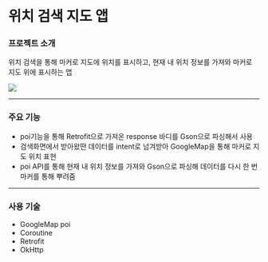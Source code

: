 # 위치 검색 지도 앱

### 프로젝트 소개
위치 검색을 통해 마커로 지도에 위치를 표시하고, 현재 내 위치 정보를 가져와 마커로 지도 위에 표시하는 앱

![](https://velog.velcdn.com/images/jieun0915/post/c8aaf862-bd5e-474e-b7bf-2ef81fc3e3ba/image.JPEG)

---

### 주요 기능
- poi기능을 통해 Retrofit으로 가져온 response 바디를 Gson으로 파싱해서 사용
- 검색화면에서 받아왔떤 데이터를 intent로 넘겨받아 GoogleMap을 통해 마커로 지도 위치 표현
- poi API를 통해 현재 내 위치 정보를 가져와 Gson으로 파싱해 데이터를 다시 한 번 마커를 통해 뿌려줌

---

### 사용 기술
- GoogleMap poi
- Coroutine
- Retrofit
- OkHttp
